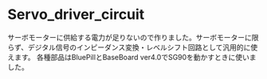 # Servo_driver_circuit
サーボモーターに供給する電力が足りないので作りました。サーボモーターに限らず、デジタル信号のインピーダンス変換・レベルシフト回路として汎用的に使えます。
各種部品はBluePillとBaseBoard ver4.0でSG90を動かすときに使いました。

